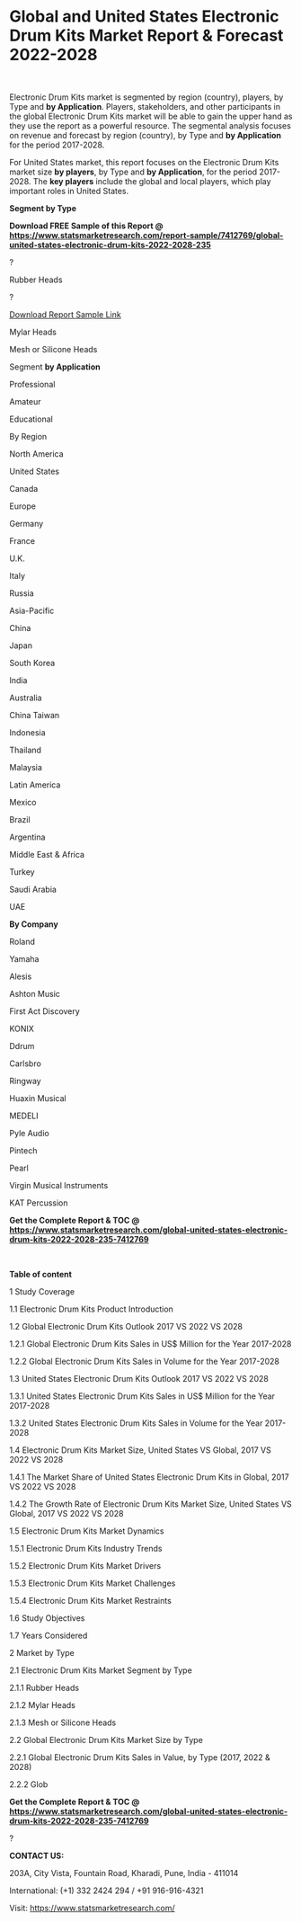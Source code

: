 <h1>Global and United States Electronic Drum Kits Market Report & Forecast 2022-2028</h1><br/><p>Electronic Drum Kits market is segmented by region (country), players, by Type and <strong>by Application</strong>. Players, stakeholders, and other participants in the global Electronic Drum Kits market will be able to gain the upper hand as they use the report as a powerful resource. The segmental analysis focuses on revenue and forecast by region (country), by Type and <strong>by Application</strong> for the period 2017-2028.</p>
 
 
 
 <p>For United States market, this report focuses on the Electronic Drum Kits market size <strong>by players</strong>, by Type and <strong>by Application</strong>, for the period 2017-2028. The <strong>key players</strong> include the global and local players, which play important roles in United States.</p>
 
 
 
 <p><strong>Segment by Type</strong></p>
 
 
 
 <div><b>Download FREE Sample of this Report @ <a href="https://www.statsmarketresearch.com/download-free-sample/7412769/global-united-states-electronic-drum-kits-2022-2028-235">https://www.statsmarketresearch.com/report-sample/7412769/global-united-states-electronic-drum-kits-2022-2028-235</a></b></div>
 
 
 
 <p>? </p>
 
 
 
 <p>Rubber Heads</p>
 
 
 
 <p>? </p>
 
 
 
 <p><a href="https://www.statsmarketresearch.com/download-free-sample/7412769/global-united-states-electronic-drum-kits-2022-2028-235">Download Report Sample Link</a></p>
 
 
 
 <p>Mylar Heads</p>
 
 
 
 <p>Mesh or Silicone Heads</p>
 
 
 
 <p>Segment <strong>by Application</strong></p>
 
 
 
 <p>Professional</p>
 
 
 
 <p>Amateur</p>
 
 
 
 <p>Educational</p>
 
 
 
 <p>By Region</p>
 
 
 
 <p>North America</p>
 
 
 
 <p>United States</p>
 
 
 
 <p>Canada</p>
 
 
 
 <p>Europe</p>
 
 
 
 <p>Germany</p>
 
 
 
 <p>France</p>
 
 
 
 <p>U.K.</p>
 
 
 
 <p>Italy</p>
 
 
 
 <p>Russia</p>
 
 
 
 <p>Asia-Pacific</p>
 
 
 
 <p>China</p>
 
 
 
 <p>Japan</p>
 
 
 
 <p>South Korea</p>
 
 
 
 <p>India</p>
 
 
 
 <p>Australia</p>
 
 
 
 <p>China Taiwan</p>
 
 
 
 <p>Indonesia</p>
 
 
 
 <p>Thailand</p>
 
 
 
 <p>Malaysia</p>
 
 
 
 <p>Latin America</p>
 
 
 
 <p>Mexico</p>
 
 
 
 <p>Brazil</p>
 
 
 
 <p>Argentina</p>
 
 
 
 <p>Middle East & Africa</p>
 
 
 
 <p>Turkey</p>
 
 
 
 <p>Saudi Arabia</p>
 
 
 
 <p>UAE</p>
 
 
 
 <p><strong>By Company</strong></p>
 
 
 
 <p>Roland</p>
 
 
 
 <p>Yamaha</p>
 
 
 
 <p>Alesis</p>
 
 
 
 <p>Ashton Music</p>
 
 
 
 <p>First Act Discovery</p>
 
 
 
 <p>KONIX</p>
 
 
 
 <p>Ddrum</p>
 
 
 
 <p>Carlsbro</p>
 
 
 
 <p>Ringway</p>
 
 
 
 <p>Huaxin Musical</p>
 
 
 
 <p>MEDELI</p>
 
 
 
 <p>Pyle Audio</p>
 
 
 
 <p>Pintech</p>
 
 
 
 <p>Pearl</p>
 
 
 
 <p>Virgin Musical Instruments</p>
 
 
 
 <p>KAT Percussion</p>
 
 
 
 <div><b>Get the Complete Report & TOC @ <a href="https://www.statsmarketresearch.com/global-united-states-electronic-drum-kits-2022-2028-235-7412769">https://www.statsmarketresearch.com/global-united-states-electronic-drum-kits-2022-2028-235-7412769</a></b></div>
 
 
 
 <p><br />
 
 <b>Table of content</b></p>
 
 
 
 <p>1 Study Coverage<br />
 
 1.1 Electronic Drum Kits Product Introduction<br />
 
 1.2 Global Electronic Drum Kits Outlook 2017 VS 2022 VS 2028<br />
 
 1.2.1 Global Electronic Drum Kits Sales in US$ Million for the Year 2017-2028<br />
 
 1.2.2 Global Electronic Drum Kits Sales in Volume for the Year 2017-2028<br />
 
 1.3 United States Electronic Drum Kits Outlook 2017 VS 2022 VS 2028<br />
 
 1.3.1 United States Electronic Drum Kits Sales in US$ Million for the Year 2017-2028<br />
 
 1.3.2 United States Electronic Drum Kits Sales in Volume for the Year 2017-2028<br />
 
 1.4 Electronic Drum Kits Market Size, United States VS Global, 2017 VS 2022 VS 2028<br />
 
 1.4.1 The Market Share of United States Electronic Drum Kits in Global, 2017 VS 2022 VS 2028<br />
 
 1.4.2 The Growth Rate of Electronic Drum Kits Market Size, United States VS Global, 2017 VS 2022 VS 2028<br />
 
 1.5 Electronic Drum Kits Market Dynamics<br />
 
 1.5.1 Electronic Drum Kits Industry Trends<br />
 
 1.5.2 Electronic Drum Kits Market Drivers<br />
 
 1.5.3 Electronic Drum Kits Market Challenges<br />
 
 1.5.4 Electronic Drum Kits Market Restraints<br />
 
 1.6 Study Objectives<br />
 
 1.7 Years Considered<br />
 
 2 Market by Type<br />
 
 2.1 Electronic Drum Kits Market Segment by Type<br />
 
 2.1.1 Rubber Heads<br />
 
 2.1.2 Mylar Heads<br />
 
 2.1.3 Mesh or Silicone Heads<br />
 
 2.2 Global Electronic Drum Kits Market Size by Type<br />
 
 2.2.1 Global Electronic Drum Kits Sales in Value, by Type (2017, 2022 & 2028)<br />
 
 2.2.2 Glob</p>
 
 
 
 <div><b>Get the Complete Report & TOC @ <a href="https://www.statsmarketresearch.com/global-united-states-electronic-drum-kits-2022-2028-235-7412769">https://www.statsmarketresearch.com/global-united-states-electronic-drum-kits-2022-2028-235-7412769</a></b></div>
 
 
 
 <p>? </p>
 
 
 
 <p><b>CONTACT US:</b><br />
 
 203A, City Vista, Fountain Road, Kharadi, Pune, India - 411014<br />
 
 International: (+1) 332 2424 294 / +91 916-916-4321<br />
 
 Visit: <a href="https://www.statsmarketresearch.com/">https://www.statsmarketresearch.com/</a></p>